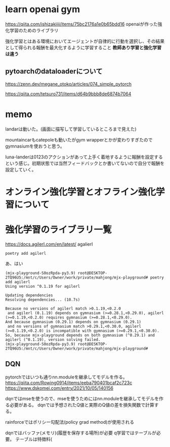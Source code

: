 # learn openai gym
https://qiita.com/ishizakiiii/items/75bc2176a1e0b65bdd16
openaiが作った強化学習のためのライブラリ

強化学習とはある環境においてエージェントが自律的に行動を選択し、その結果として得られる報酬を最大化するように学習すること
**教師あり学習と強化学習は違う**

## pytoarchのdataloaderについて
https://zenn.dev/megane_otoko/articles/074_simple_pytorch

https://qiita.com/tetsuro731/items/d64b9bbb8de6874b7064

# memo
landarは動いた。(画面に描写して学習しているところまで見えた)

mountaincarもcatepoleも動いたがgym wrapperとかが変わりすぎたのでgymnasiumを使おうと思う。

luna-landerは0123のアクションがあって上手く着地するように報酬を設定するという感じ。初期状態では当然フィードバックとか書いてないので自分で報酬を設定していく。

# オンライン強化学習とオフライン強化学習について


# 強化学習のライブラリ一覧
https://docs.agilerl.com/en/latest/
agalierl
```
poetry add agilerl
```

あ、はい
```
(mjx-playground-S0ozRpda-py3.9) root@DESKTOP-2TQ96U5:/mnt/c/Users/Owner/work/private/mahjong/mjx-playground# poetry add agilerl
Using version ^0.1.19 for agilerl

Updating dependencies
Resolving dependencies... (10.7s)

Because no versions of agilerl match >0.1.19,<0.2.0
 and agilerl (0.1.19) depends on gymnasium (>=0.28.1,<0.29.0), agilerl (>=0.1.19,<0.2.0) requires gymnasium (>=0.28.1,<0.29.0).
And because gymnasium (0.29.1) depends on gymnasium (0.29.1)
 and no versions of gymnasium match >0.29.1,<0.30.0, agilerl (>=0.1.19,<0.2.0) is incompatible with gymnasium (>=0.29.1,<0.30.0).
So, because mjx-playground depends on both gymnasium (^0.29.1) and agilerl (^0.1.19), version solving failed.
(mjx-playground-S0ozRpda-py3.9) root@DESKTOP-2TQ96U5:/mnt/c/Users/Owner/work/private/mahjong/mjx-playground# 
```

## DQN
pytorchではいつも通りnn.moduleを継承してモデルを作る。
https://qiita.com/Rowing0914/items/eeba790401bcaf2c723c
https://www.dskomei.com/entry/2021/10/05/140156

dqnではmseを使うので、mseを使うためにはnn.moduleを継承してモデルを作る必要がある。
dqnでは予想されたQ値と実際のQ値の差を損失関数で計算する。

rainforceではポリシー勾配法(policy grad method)が使用される

dqnではバッファ(メモリ)(履歴を保存する場所)が必要
q学習ではテーブルが必要。
テーブルは特徴料(